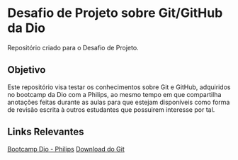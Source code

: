 # Desafio de Projeto sobre Git/GitHub da Dio
Repositório criado para o Desafio de Projeto.

## Objetivo
Este repositório visa testar os conhecimentos sobre Git e GitHub, adquiridos no bootcamp da Dio com a Philips, ao mesmo tempo em que compartilha anotações feitas durante as aulas para que estejam disponíveis como forma de revisão escrita à outros estudantes que possuirem interesse por tal. 

## Links Relevantes
[Bootcamp Dio - Philips](https://web.dio.me/track/5c0a81e0-3566-4314-8075-298147b2858d)
[Download do Git](https://git-scm.com/)
